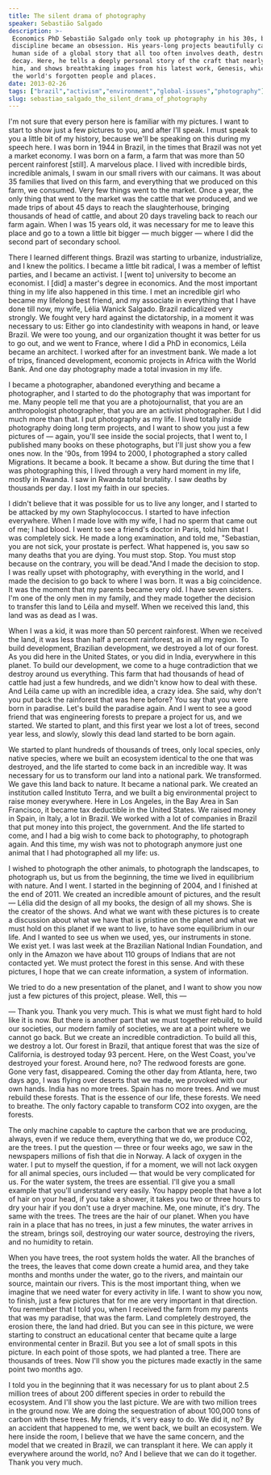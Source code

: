 ```yaml
---
title: The silent drama of photography
speaker: Sebastião Salgado
description: >-
 Economics PhD Sebastião Salgado only took up photography in his 30s, but the
 discipline became an obsession. His years-long projects beautifully capture the
 human side of a global story that all too often involves death, destruction or
 decay. Here, he tells a deeply personal story of the craft that nearly killed
 him, and shows breathtaking images from his latest work, Genesis, which documents
 the world's forgotten people and places.
date: 2013-02-26
tags: ["brazil","activism","environment","global-issues","photography"]
slug: sebastiao_salgado_the_silent_drama_of_photography
---
```


I'm not sure that every person here is familiar with my pictures. I want to start to show
just a few pictures to you, and after I'll speak. I must speak to you a little bit of my
history, because we'll be speaking on this during my speech here. I was born in 1944 in
Brazil, in the times that Brazil was not yet a market economy. I was born on a farm, a
farm that was more than 50 percent rainforest [still]. A marvelous place. I lived with
incredible birds, incredible animals, I swam in our small rivers with our caimans. It was
about 35 families that lived on this farm, and everything that we produced on this farm,
we consumed. Very few things went to the market. Once a year, the only thing that went to
the market was the cattle that we produced, and we made trips of about 45 days to reach
the slaughterhouse, bringing thousands of head of cattle, and about 20 days traveling back
to reach our farm again. When I was 15 years old, it was necessary for me to leave this
place and go to a town a little bit bigger — much bigger — where I did the second part of
secondary school.

There I learned different things. Brazil was starting to urbanize, industrialize, and I
knew the politics. I became a little bit radical, I was a member of leftist parties, and I
became an activist. I [went to] university to become an economist. I [did] a master's
degree in economics. And the most important thing in my life also happened in this time. I
met an incredible girl who became my lifelong best friend, and my associate in everything
that I have done till now, my wife, Lélia Wanick Salgado. Brazil radicalized very strongly.
We fought very hard against the dictatorship, in a moment it was necessary to us: Either
go into clandestinity with weapons in hand, or leave Brazil. We were too young, and our
organization thought it was better for us to go out, and we went to France, where I did a
PhD in economics, Léila became an architect. I worked after for an investment bank. We
made a lot of trips, financed development, economic projects in Africa with the World
Bank. And one day photography made a total invasion in my life.

I became a photographer, abandoned everything and became a photographer, and I started to
do the photography that was important for me. Many people tell me that you are a
photojournalist, that you are an anthropologist photographer, that you are an activist
photographer. But I did much more than that. I put photography as my life. I lived totally
inside photography doing long term projects, and I want to show you just a few pictures of
— again, you'll see inside the social projects, that I went to, I published many books on
these photographs, but I'll just show you a few ones now. In the '90s, from 1994 to 2000, I
photographed a story called Migrations. It became a book. It became a show. But during the
time that I was photographing this, I lived through a very hard moment in my life, mostly
in Rwanda. I saw in Rwanda total brutality. I saw deaths by thousands per day. I lost my
faith in our species.

I didn't believe that it was possible for us to live any longer, and I started to be
attacked by my own Staphylococcus. I started to have infection everywhere. When I made
love with my wife, I had no sperm that came out of me; I had blood. I went to see a
friend's doctor in Paris, told him that I was completely sick. He made a long examination,
and told me, "Sebastian, you are not sick, your prostate is perfect. What happened is, you
saw so many deaths that you are dying. You must stop. Stop. You must stop because on the
contrary, you will be dead."And I made the decision to stop. I was really upset with
photography, with everything in the world, and I made the decision to go back to where I
was born. It was a big coincidence. It was the moment that my parents became very old. I
have seven sisters. I'm one of the only men in my family, and they made together the
decision to transfer this land to Léila and myself. When we received this land, this land
was as dead as I was.

When I was a kid, it was more than 50 percent rainforest. When we received the land, it
was less than half a percent rainforest, as in all my region. To build development,
Brazilian development, we destroyed a lot of our forest. As you did here in the United
States, or you did in India, everywhere in this planet. To build our development, we come
to a huge contradiction that we destroy around us everything. This farm that had thousands
of head of cattle had just a few hundreds, and we didn't know how to deal with these. And
Léila came up with an incredible idea, a crazy idea. She said, why don't you put back the
rainforest that was here before? You say that you were born in paradise. Let's build the
paradise again. And I went to see a good friend that was engineering forests to prepare a
project for us, and we started. We started to plant, and this first year we lost a lot of
trees, second year less, and slowly, slowly this dead land started to be born
again.

We started to plant hundreds of thousands of trees, only local species, only native
species, where we built an ecosystem identical to the one that was destroyed, and the life
started to come back in an incredible way. It was necessary for us to transform our land
into a national park. We transformed. We gave this land back to nature. It became a
national park. We created an institution called Instituto Terra, and we built a big
environmental project to raise money everywhere. Here in Los Angeles, in the Bay Area in
San Francisco, it became tax deductible in the United States. We raised money in Spain, in
Italy, a lot in Brazil. We worked with a lot of companies in Brazil that put money into
this project, the government. And the life started to come, and I had a big wish to come
back to photography, to photograph again. And this time, my wish was not to photograph
anymore just one animal that I had photographed all my life: us.

I wished to photograph the other animals, to photograph the landscapes, to photograph us,
but us from the beginning, the time we lived in equilibrium with nature. And I went. I
started in the beginning of 2004, and I finished at the end of 2011. We created an
incredible amount of pictures, and the result — Lélia did the design of all my books, the
design of all my shows. She is the creator of the shows. And what we want with these
pictures is to create a discussion about what we have that is pristine on the planet and
what we must hold on this planet if we want to live, to have some equilibrium in our life.
And I wanted to see us when we used, yes, our instruments in stone. We exist yet. I was
last week at the Brazilian National Indian Foundation, and only in the Amazon we have
about 110 groups of Indians that are not contacted yet. We must protect the forest in this
sense. And with these pictures, I hope that we can create information, a system of
information.

We tried to do a new presentation of the planet, and I want to show you now just a few
pictures of this project, please. Well, this — 

— Thank you. Thank you very much. This is what we must fight hard to hold like it is now.
But there is another part that we must together rebuild, to build our societies, our
modern family of societies, we are at a point where we cannot go back. But we create an
incredible contradiction. To build all this, we destroy a lot. Our forest in Brazil, that
antique forest that was the size of California, is destroyed today 93 percent. Here, on
the West Coast, you've destroyed your forest. Around here, no? The redwood forests are
gone. Gone very fast, disappeared. Coming the other day from Atlanta, here, two days ago,
I was flying over deserts that we made, we provoked with our own hands. India has no more
trees. Spain has no more trees. And we must rebuild these forests. That is the essence of
our life, these forests. We need to breathe. The only factory capable to transform CO2
into oxygen, are the forests.

The only machine capable to capture the carbon that we are producing, always, even if we
reduce them, everything that we do, we produce CO2, are the trees. I put the question —
three or four weeks ago, we saw in the newspapers millions of fish that die in Norway. A
lack of oxygen in the water. I put to myself the question, if for a moment, we will not
lack oxygen for all animal species, ours included — that would be very complicated for
us. For the water system, the trees are essential. I'll give you a small example that
you'll understand very easily. You happy people that have a lot of hair on your head, if
you take a shower, it takes you two or three hours to dry your hair if you don't use a
dryer machine. Me, one minute, it's dry. The same with the trees. The trees are the hair
of our planet. When you have rain in a place that has no trees, in just a few minutes, the
water arrives in the stream, brings soil, destroying our water source, destroying the
rivers, and no humidity to retain.

When you have trees, the root system holds the water. All the branches of the trees, the
leaves that come down create a humid area, and they take months and months under the
water, go to the rivers, and maintain our source, maintain our rivers. This is the most
important thing, when we imagine that we need water for every activity in life. I want to
show you now, to finish, just a few pictures that for me are very important in that
direction. You remember that I told you, when I received the farm from my parents that was
my paradise, that was the farm. Land completely destroyed, the erosion there, the land had
dried. But you can see in this picture, we were starting to construct an educational
center that became quite a large environmental center in Brazil. But you see a lot of
small spots in this picture. In each point of those spots, we had planted a tree. There
are thousands of trees. Now I'll show you the pictures made exactly in the same point two
months ago.

I told you in the beginning that it was necessary for us to plant about 2.5 million trees
of about 200 different species in order to rebuild the ecosystem. And I'll show you the
last picture. We are with two million trees in the ground now. We are doing the
sequestration of about 100,000 tons of carbon with these trees. My friends, it's very easy
to do. We did it, no? By an accident that happened to me, we went back, we built an
ecosystem. We here inside the room, I believe that we have the same concern, and the model
that we created in Brazil, we can transplant it here. We can apply it everywhere around
the world, no? And I believe that we can do it together. Thank you very
much.

<!--
ad_duration=3.33
event="TED2013"
external_start_time=0
has_talk_citation=0
intro_duration=11.82
is_subtitle_required="True"
is_talk_featured="True"
language="en"
language_swap="False"
native_language="en"
number_of_related_talks=6
number_of_speakers=1
number_of_subtitled_videos=31
number_of_tags=5
number_of_talk_download_languages=31
number_of_talk_more_resources=2
number_of_talk_recommendations=0
number_of_talks_take_actions=0
post_ad_duration=0.83
published_timestamp="2013-05-01 14:58:09"
recording_date="2013-02-26"
speaker_description="Photojournalist"
speaker_is_published=1
speaker_name="Sebastião Salgado"
talk_name="The silent drama of photography"
talks_tags=["brazil","activism","environment","global-issues","photography"]
talks_take_action=[]
url_photo_speaker="https://pe.tedcdn.com/images/ted/e10242cf46e642b5b88a14322af039b8e92c70e3_254x191.jpg"
url_photo_talk="https://pe.tedcdn.com/images/ted/14f8e8189a9921e6d3bf2a5e363bf56a02763174_1600x1200.jpg"
url_webpage="https://www.ted.com/talks/sebastiao_salgado_the_silent_drama_of_photography"
video_type_name="TED Stage Talk"
-->